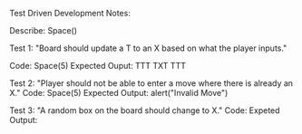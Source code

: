 Test Driven Development Notes:

Describe: Space()

Test 1: "Board should update a T to an X based on what the player inputs."

Code:
Space(5)
Expected Ouput: TTT
                TXT
                TTT

Test 2: "Player should not be able to enter a move where there is already an X."
Code: Space(5)
Expected Output: alert("Invalid Move")

Test 3: "A random box on the board should change to X."
Code: 
Expeted Output: 


<!-- Describe: cardValidator()

Test: "It should turn the string of numbers into single elements in an array."
Code:
const cardNumbers = ""0998445533334452"";
cardValidator(cardNumbers);
Expected Output: [0,9,9,8,4,4,5,5,3,3,3,3,4,4,5,2] -->

